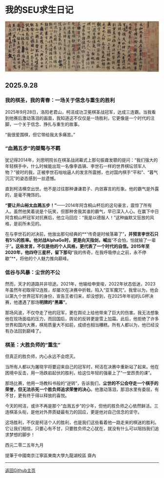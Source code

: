 # 我的SEU求生日记
![](https://github.com/YijieMiao/YijieMiao.github.io/blob/main/figure/lantingxu.jpg)


## 2025.9.28

### 我的棋圣，我的青春：一场关于信念与重生的胜利

2025年9月28日，洛阳老君山，柯洁成功卫冕棋圣战冠军，达成三连霸。当我看到他赛后激动落泪的画面，我知道这不仅仅是一场胜利，它更像是一个时代的注脚，一个关于信念、挣扎与重生的故事。

“我很爱围棋，但它带给我太多痛苦。”

### “血溅五步”的桀骜与不羁

犹记得2014年，刘思明院长在棋圣战闭幕式上那句振聋发聩的提问：“我们强大的年轻棋手中，什么时候能出现一名像李昌镐、李世石一样的世界棋坛领军人物？”彼时的我，正被李世石咄咄逼人的发言所震撼，也对国内棋手“平和”、“暮气沉沉”的姿态感到一丝遗憾。

直到柯洁横空出世。他不是过往那种谦谦君子、内敛寡言的形象。他的霸气是外露的，是毫不掩饰的。

**“要让井山裕太血溅五步！”**——2014年阿含桐山杯后的这句豪言，震惊了所有人。虽然他笑着说是个玩笑，但那种舍我其谁的霸气，早已深入人心。在赢下中日阿含桐山杯冠军对抗赛后，他立马回应：“我是以德服人！”这种幽默又狂放的风格，是前所未见的。

在与李世石的对决前，他放出那句经典的**“传奇是时候落幕了”**，并预言李世石只有5%的胜率。他对战AlphaGo时，更是向天指剑，喊出**“不会怕，怕就输了一辈子”**。这些发言，不仅是他的个人风格，更代表了一个时代的自信。2015年至2020年，他四夺三星杯，留下那句**“我的传奇，在我呼吸停止之前，永不停歇”**，将他的个人魅力推向巅峰。


### 低谷与风暴：尘世的不公

然而，天才的道路并非坦途。2021年，他输给申旻埈，2022年状态低迷，2023年虽然年初取得12连胜，却屡次在决赛中折戟，陷入“亚军魔咒”。我曾以为，他会以第九个世界冠军的身份，宣告王者归来，却没想到，在2025年年初的LG杯决赛，他遭遇了那场**明牌的“黑幕”**。

那场风波，不仅夺走了他的冠军，更在舆论上给他带来了巨大的伤害。我无法想象他在现场面临的压力，而回国后，舆论的反转更是雪上加霜。此后，他拒绝了许多世界和国内大赛，棋局质量大不如前，成绩也相当糟糕。所有人都以为，他已经没有办法回到巅峰了。

### 棋圣：大胜负师的“重生”

但真正的胜负师，内心永远不会熄灭。

当所有人都以为屠晓宇将要迎来自己的冠军时，柯洁在决赛中重新站了起来。他在困境中反击，用一场跌宕起伏的胜利，给这位年轻的强豪上了“一堂昂贵的课”。

那场比赛，他用一场教科书般的“逆转”，告诉我们，**尘世的不公会夺走一个棋手的荣誉，但无法杀死一个胜负师追求荣誉的决心**。他激动落泪，那泪水里有委屈，有不甘，更有终于得以释放的喜悦。

今天的柯洁，或许不再是那个“血溅五步”的少年，但他的胜负师之心依然鲜活。三连棋圣头衔，是他对外界质疑最有力的回应，更是他对自己信念的坚守。

这场胜利，不仅是柯洁个人的胜利，也是我们这些看着他一路走来的棋迷的胜利。它让我们相信，只要心有不甘，只要胜负师之心犹在，就没有什么可以阻挡我们追求梦想的脚步！


西元二零二五年九月 

提筆于中國南京江寧區東南大學九龍湖校區 齋內

---



[返回Github主页](https://github.com/YijieMiao)
